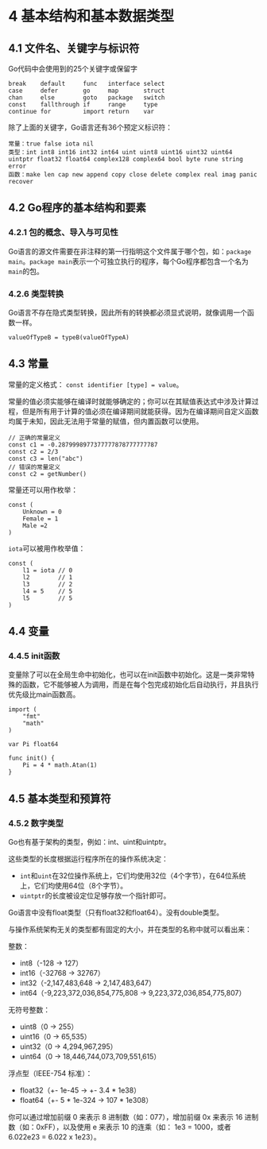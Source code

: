 # 4 基本结构和基本数据类型

## 4.1 文件名、关键字与标识符

Go代码中会使用到的25个关键字或保留字

```
break    default     func   interface select
case     defer       go     map       struct
chan     else        goto   package   switch
const    fallthrough if     range     type
continue for         import return    var
```

除了上面的关键字，Go语言还有36个预定义标识符：

```
常量：true false iota nil
类型：int int8 int16 int32 int64 uint uint8 uint16 uint32 uint64 uintptr float32 float64 complex128 complex64 bool byte rune string error
函数：make len cap new append copy close delete complex real imag panic recover
```

## 4.2 Go程序的基本结构和要素

### 4.2.1 包的概念、导入与可见性

Go语言的源文件需要在非注释的第一行指明这个文件属于哪个包，如：`package main`。`package main`表示一个可独立执行的程序，每个Go程序都包含一个名为`main`的包。

### 4.2.6 类型转换

Go语言不存在隐式类型转换，因此所有的转换都必须显式说明，就像调用一个函数一样。

```
valueOfTypeB = typeB(valueOfTypeA)
```

## 4.3 常量

常量的定义格式： `const identifier [type] = value`。

常量的值必须实能够在编译时就能够确定的；你可以在其赋值表达式中涉及计算过程，但是所有用于计算的值必须在编译期间就能获得。因为在编译期间自定义函数均属于未知，因此无法用于常量的赋值，但内置函数可以使用。

```
// 正确的常量定义
const c1 = -0.2879998977377777878777777787
const c2 = 2/3
const c3 = len("abc")
// 错误的常量定义
const c2 = getNumber()
```

常量还可以用作枚举：

```
const (
    Unknown = 0
    Female = 1
    Male =2
)
```

`iota`可以被用作枚举值：

```
const (
    l1 = iota // 0
    l2        // 1
    l3        // 2
    l4 = 5    // 5
    l5        // 5
)
```

## 4.4 变量

### 4.4.5 init函数

变量除了可以在全局生命中初始化，也可以在init函数中初始化。这是一类非常特殊的函数，它不能够被人为调用，而是在每个包完成初始化后自动执行，并且执行优先级比main函数高。

```
import (
	"fmt"
	"math"
)

var Pi float64

func init() {
	Pi = 4 * math.Atan(1)
}
```

## 4.5 基本类型和预算符

### 4.5.2 数字类型

Go也有基于架构的类型，例如：int、uint和uintptr。

这些类型的长度根据运行程序所在的操作系统决定：

- `int`和`uint`在32位操作系统上，它们均使用32位（4个字节），在64位系统上，它们均使用64位（8个字节）。
- `uintptr`的长度被设定位足够存放一个指针即可。

Go语言中没有float类型（只有float32和float64）。没有double类型。

与操作系统架构无关的类型都有固定的大小，并在类型的名称中就可以看出来：

整数：

- int8（-128 -> 127）
- int16（-32768 -> 32767）
- int32（-2,147,483,648 -> 2,147,483,647）
- int64（-9,223,372,036,854,775,808 -> 9,223,372,036,854,775,807）

无符号整数：

- uint8（0 -> 255）
- uint16（0 -> 65,535）
- uint32（0 -> 4,294,967,295）
- uint64（0 -> 18,446,744,073,709,551,615）

浮点型（IEEE-754 标准）：

- float32（+- 1e-45 -> +- 3.4 * 1e38）
- float64（+- 5 * 1e-324 -> 107 * 1e308）

你可以通过增加前缀 0 来表示 8 进制数（如：077），增加前缀 0x 来表示 16 进制数（如：0xFF），以及使用 e 来表示 10 的连乘（如： 1e3 = 1000，或者 6.022e23 = 6.022 x 1e23）。